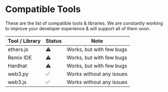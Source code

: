 # Compatible Tools

These are the list of compatible tools & libraries. We are constantly working to improve your developer experience & will support all of them soon.

| Tool / Library | Status | Note                     |
| -------------- | ------ | ------------------------ |
| ethers.js      | ⚠️     | Works, but with few bugs |
| Remix IDE      | ⚠️     | Works, but with few bugs |
| Hardhat        | ⚠️     | Works, but with few bugs |
| web3.py        | ✅     | Works without any issues |
| web3.js        | ✅     | Works without any issues |
